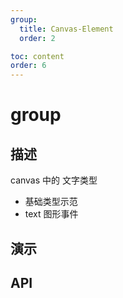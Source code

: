 ```yaml
---
group:
  title: Canvas-Element
  order: 2

toc: content
order: 6
---
```


# group

## 描述

canvas 中的 文字类型

- 基础类型示范
- text 图形事件

## 演示

<code src="./demo/groupDemo"></code>

## API
